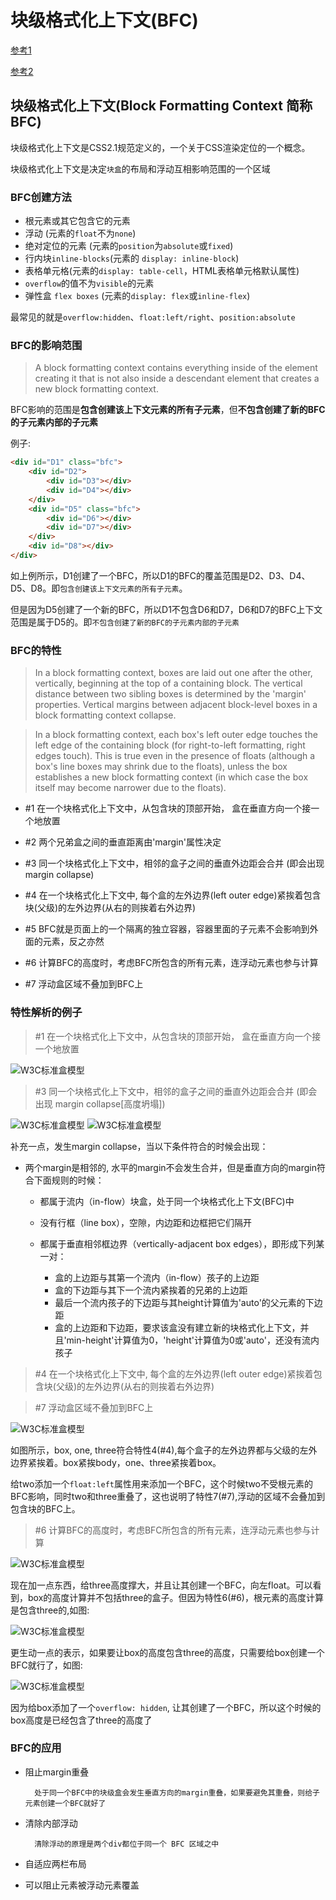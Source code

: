 # 块级格式化上下文(BFC)

[参考1](https://juejin.im/post/59b73d5bf265da064618731d#heading-0)

[参考2](http://www.ayqy.net/doc/css2-1/visuren.html#block-formatting)

## 块级格式化上下文(Block Formatting Context 简称 BFC)

块级格式化上下文是CSS2.1规范定义的，一个关于CSS渲染定位的一个概念。

块级格式化上下文是决定`块盒`的布局和浮动互相影响范围的一个区域


### BFC创建方法

+ 根元素或其它包含它的元素
+ 浮动 (元素的`float`不为`none`)
+ 绝对定位的元素 (元素的`position`为`absolute`或`fixed`)
+ 行内块`inline-blocks`(元素的 `display: inline-block`)
+ 表格单元格(元素的`display: table-cell`，HTML表格单元格默认属性)
+ `overflow`的值不为`visible`的元素
+ 弹性盒 `flex boxes` (元素的`display: flex`或`inline-flex`)

最常见的就是`overflow:hidden`、`float:left/right`、`position:absolute`

### BFC的影响范围

> A block formatting context contains everything inside of the element creating it that is not also inside a descendant element that creates a new block formatting context.


BFC影响的范围是**包含创建该上下文元素的所有子元素**，但**不包含创建了新的BFC的子元素内部的子元素**

例子:

```html
<div id="D1" class="bfc">
    <div id="D2">
        <div id="D3"></div>
        <div id="D4"></div>
    </div>
    <div id="D5" class="bfc">
        <div id="D6"></div>
        <div id="D7"></div>
    </div>
    <div id="D8"></div>
</div>
```

如上例所示，D1创建了一个BFC，所以D1的BFC的覆盖范围是D2、D3、D4、D5、D8。即`包含创建该上下文元素的所有子元素`。

但是因为D5创建了一个新的BFC，所以D1不包含D6和D7，D6和D7的BFC上下文范围是属于D5的。即`不包含创建了新的BFC的子元素内部的子元素`

### BFC的特性

> In a block formatting context, boxes are laid out one after the other, vertically, beginning at the top of a containing block. The vertical distance between two sibling boxes is determined by the 'margin' properties. Vertical margins between adjacent block-level boxes in a block formatting context collapse.

> In a block formatting context, each box's left outer edge touches the left edge of the containing block (for right-to-left formatting, right edges touch). This is true even in the presence of floats (although a box's line boxes may shrink due to the floats), unless the box establishes a new block formatting context (in which case the box itself may become narrower due to the floats).

+ #1 在一个块格式化上下文中，从包含块的顶部开始， 盒在垂直方向一个接一个地放置

+ #2 两个兄弟盒之间的垂直距离由'margin'属性决定

+ #3 同一个块格式化上下文中，相邻的盒子之间的垂直外边距会合并 (即会出现 margin collapse)

+ #4 在一个块格式化上下文中, 每个盒的左外边界(left outer edge)紧挨着包含块(父级)的左外边界(从右的则挨着右外边界)

+ #5 BFC就是页面上的一个隔离的独立容器，容器里面的子元素不会影响到外面的元素，反之亦然

+ #6 计算BFC的高度时，考虑BFC所包含的所有元素，连浮动元素也参与计算

+ #7 浮动盒区域不叠加到BFC上

### 特性解析的例子

> #1 在一个块格式化上下文中，从包含块的顶部开始， 盒在垂直方向一个接一个地放置

![W3C标准盒模型](./images/BFC1.png)

> #3 同一个块格式化上下文中，相邻的盒子之间的垂直外边距会合并 (即会出现 margin collapse[高度坍塌])

![W3C标准盒模型](./images/BFC2.png)
![W3C标准盒模型](./images/BFC3.png)

补充一点，发生margin collapse，当以下条件符合的时候会出现：

+ 两个margin是相邻的, 水平的margin不会发生合并，但是垂直方向的margin符合下面规则的时候：

    + 都属于流内（in-flow）块盒，处于同一个块格式化上下文(BFC)中
    + 没有行框（line box），空隙，内边距和边框把它们隔开
    + 都属于垂直相邻框边界（vertically-adjacent box edges），即形成下列某一对：

        + 盒的上边距与其第一个流内（in-flow）孩子的上边距
        + 盒的下边距与其下一个流内紧挨着的兄弟的上边距
        + 最后一个流内孩子的下边距与其height计算值为'auto'的父元素的下边距
        + 盒的上边距和下边距，要求该盒没有建立新的块格式化上下文，并且'min-height'计算值为0，'height'计算值为0或'auto'，还没有流内孩子

> #4 在一个块格式化上下文中, 每个盒的左外边界(left outer edge)紧挨着包含块(父级)的左外边界(从右的则挨着右外边界)

> #7 浮动盒区域不叠加到BFC上

![W3C标准盒模型](./images/BFC4.png)

如图所示，box, one, three符合特性4(#4),每个盒子的左外边界都与父级的左外边界紧挨着。box紧挨body，one、three紧挨着box。


给two添加一个`float:left`属性用来添加一个BFC，这个时候two不受根元素的BFC影响，同时two和three重叠了，这也说明了特性7(#7),浮动的区域不会叠加到包含块的BFC上。

> #6 计算BFC的高度时，考虑BFC所包含的所有元素，连浮动元素也参与计算

![W3C标准盒模型](./images/BFC5.png)

现在加一点东西，给three高度撑大，并且让其创建一个BFC，向左float。可以看到，box的高度计算并不包括three的盒子。但因为特性6(#6)，根元素的高度计算是包含three的,如图:

![W3C标准盒模型](./images/BFC6.png)

更生动一点的表示，如果要让box的高度包含three的高度，只需要给box创建一个BFC就行了，如图: 

![W3C标准盒模型](./images/BFC7.png)

因为给box添加了一个`overflow: hidden`, 让其创建了一个BFC，所以这个时候的box高度是已经包含了three的高度了

### BFC的应用

+ 阻止margin重叠

        处于同一个BFC中的块级盒会发生垂直方向的margin重叠，如果要避免其重叠，则给子元素创建一个BFC就好了

+ 清除内部浮动

        清除浮动的原理是两个div都位于同一个 BFC 区域之中

+ 自适应两栏布局

+ 可以阻止元素被浮动元素覆盖